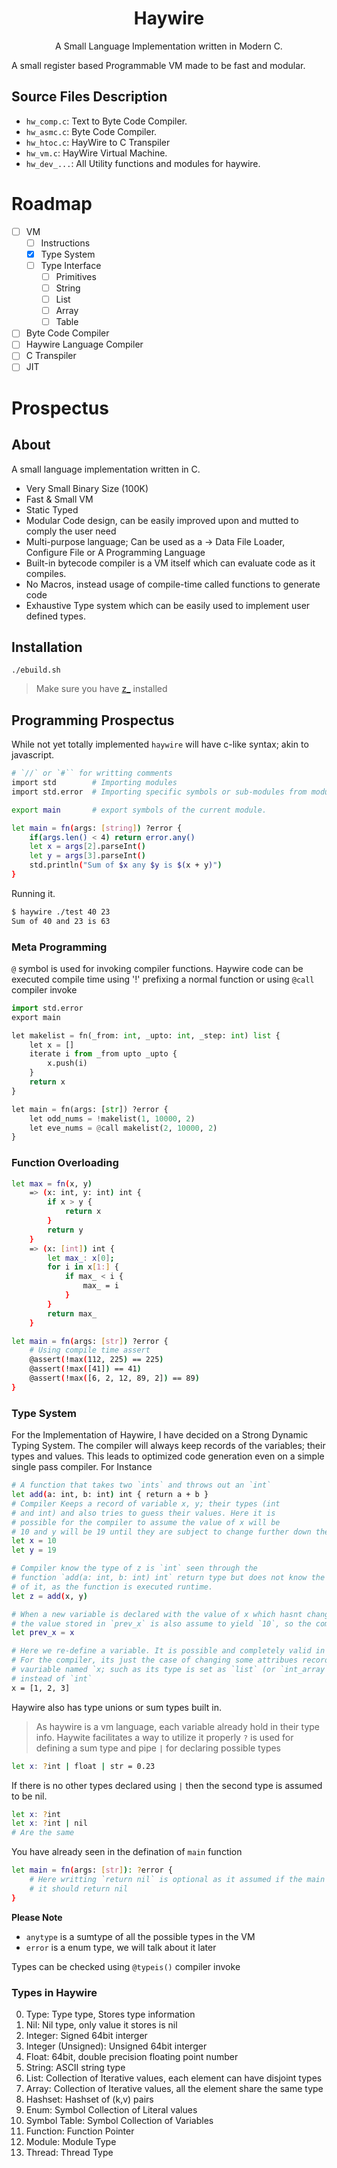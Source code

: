 <div align="center">
  <h1>Haywire</h1>
  A Small Language Implementation written in Modern C.
</div>

A small register based Programmable VM made to be fast and modular.

## Source Files Description
* `hw_comp.c`: Text to Byte Code Compiler.
* `hw_asmc.c`: Byte Code Compiler.
* `hw_htoc.c`: HayWire to C Transpiler
* `hw_vm.c`: HayWire Virtual Machine.
* `hw_dev_...`: All Utility functions and modules for haywire.

# Roadmap
* [ ] VM
  - [ ] Instructions
  - [x] Type System
  - [ ] Type Interface
      - [ ] Primitives
      - [ ] String
      - [ ] List
      - [ ] Array
      - [ ] Table
* [ ] Byte Code Compiler
* [ ] Haywire Language Compiler
* [ ] C Transpiler
* [ ] JIT

# Prospectus

## About
A small language implementation written in C.
* Very Small Binary Size (100K)
* Fast & Small VM
* Static Typed
* Modular Code design, can be easily improved upon and mutted to comply the user need
* Multi-purpose language; Can be used as a -> Data File Loader, Configure File or A Programming Language
* Built-in bytecode compiler is a VM itself which can evaluate code as it compiles.
* No Macros, instead usage of compile-time called functions to generate code
* Exhaustive Type system which can be easily used to implement user defined types.

## Installation

```
./ebuild.sh
```
> Make sure you have [z_](https://github.com/zakarouf/z_) installed

## Programming Prospectus
While not yet totally implemented `haywire` will have c-like syntax; akin to javascript.

```sh
# `//` or `#`` for writting comments
import std        # Importing modules
import std.error  # Importing specific symbols or sub-modules from modules.

export main       # export symbols of the current module.

let main = fn(args: [string]) ?error {
    if(args.len() < 4) return error.any()
    let x = args[2].parseInt()
    let y = args[3].parseInt()
    std.println("Sum of $x any $y is $(x + y)")
}
```

Running it.
```sh
$ haywire ./test 40 23
Sum of 40 and 23 is 63
```

### Meta Programming
`@` symbol is used for invoking compiler functions.
Haywire code can be executed compile time using '!' prefixing a normal function or using `@call` compiler invoke
```python
import std.error
export main

let makelist = fn(_from: int, _upto: int, _step: int) list {
    let x = []
    iterate i from _from upto _upto {
        x.push(i)
    }
    return x
}

let main = fn(args: [str]) ?error {
    let odd_nums = !makelist(1, 10000, 2)
    let eve_nums = @call makelist(2, 10000, 2)
}
```

### Function Overloading
```sh
let max = fn(x, y)
    => (x: int, y: int) int {
        if x > y {
            return x
        }
        return y
    }
    => (x: [int]) int {
        let max_: x[0];
        for i in x[1:] {
            if max_ < i {
                max_ = i
            }
        }
        return max_
    }

let main = fn(args: [str]) ?error {
    # Using compile time assert
    @assert(!max(112, 225) == 225)
    @assert(!max([41]) == 41)
    @assert(!max([6, 2, 12, 89, 2]) == 89)
}
```

### Type System
For the Implementation of Haywire, I have decided on a Strong Dynamic Typing System. The compiler will always keep records of the variables; their types and values. This leads to optimized code generation even on a simple single pass compiler. 
For Instance
```sh
# A function that takes two `ints` and throws out an `int`
let add(a: int, b: int) int { return a + b }
# Compiler Keeps a record of variable x, y; their types (int 
# and int) and also tries to guess their values. Here it is
# possible for the compiler to assume the value of x will be
# 10 and y will be 19 until they are subject to change further down the raod.
let x = 10
let y = 19

# Compiler know the type of z is `int` seen through the
# function `add(a: int, b: int) int` return type but does not know the value
# of it, as the function is executed runtime.
let z = add(x, y)

# When a new variable is declared with the value of x which hasnt changed since its declaration.
# the value stored in `prev_x` is also assume to yield `10`, so the compiler again keeps a record.
let prev_x = x

# Here we re-define a variable. It is possible and completely valid in haywire to do so.
# For the compiler, its just the case of changing some attribues recorded for the
# vauriable named `x; such as its type is set as `list` (or `int_array` if its a smart compiler)
# instead of `int`
x = [1, 2, 3]
```

Haywire also has type unions or sum types built in.
> As haywire is a vm language, each variable already hold in their type info.
> Haywite facilitates a way to utilize it properly
`?` is used for defining a sum type and pipe `|` for declaring possible types
```sh
let x: ?int | float | str = 0.23
```

If there is no other types declared using `|` then the second type is assumed to be nil.
```sh
let x: ?int
let x: ?int | nil
# Are the same
```

You have already seen in the defination of `main` function
```sh
let main = fn(args: [str]): ?error {
    # Here writting `return nil` is optional as it assumed if the main does not invoke any errors
    # it should return nil
}
```

**Please Note**
* `anytype` is a sumtype of all the possible types in the VM
* `error` is a enum type, we will talk about it later

Types can be checked using `@typeis()` compiler invoke

### Types in Haywire
0. Type: Type type, Stores type information
1. Nil: Nil type, only value it stores is nil
2. Integer: Signed 64bit interger
3. Integer (Unsigned): Unsigned 64bit interger
4. Float: 64bit, double precision floating point number
5. String: ASCII string type
6. List: Collection of Iterative values, each element can have disjoint types
7. Array: Collection of Iterative values, all the element share the same type
8. Hashset: Hashset of (k,v) pairs
9. Enum: Symbol Collection of Literal values
10. Symbol Table: Symbol Collection of Variables
11. Function: Function Pointer
12. Module: Module Type
13. Thread: Thread Type
